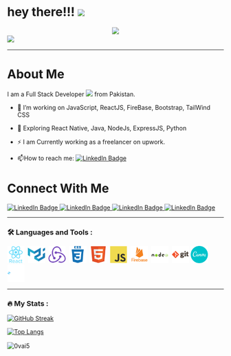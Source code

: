 <h1>
  hey there!!!
  <img src="https://media.giphy.com/media/hvRJCLFzcasrR4ia7z/giphy.gif" width="30px"/>
</h1>

<!--
**0vai5/0vai5** is a ✨ _special_ ✨ repository because its `README.md` (this file) appears on your GitHub profile.

Here are some ideas to get you started:

- 🔭 I’m currently working on ...
- 🌱 I’m currently learning ...
- 👯 I’m looking to collaborate on ...
- 🤔 I’m looking for help with ...
- 💬 Ask me about ...
- 📫 How to reach me: ...
- 😄 Pronouns: ...
- ⚡ Fun fact: ...
-->
<div id="header" align="center">
  <img src="https://media.giphy.com/media/L1R1tvI9svkIWwpVYr/giphy.gif" width="40%"/>
</div>

<img src="https://komarev.com/ghpvc/?username=0vai5">

---
<h1>
  About Me
</h1>
I am a Full Stack Developer <img src="https://media.giphy.com/media/WUlplcMpOCEmTGBtBW/giphy.gif" width="30"> from Pakistan.

- :telescope: I’m working on JavaScript, ReactJS, FireBase, Bootstrap, TailWind CSS

- :seedling: Exploring React Native, Java, NodeJs, ExpressJS, Python

- :zap: I am Currently working as a freelancer on upwork.

- :mailbox:How to reach me:  <a href="https://www.linkedin.com/in/0vai5/">
    <img src='https://blog.academyoflearning.com/wp-content/uploads/2017/09/linkedin-gif.gif' alt="LinkedIn Badge" width="50px" target="_blank"/>
  </a>
 <h1>Connect With Me</h1>
<div id="badges">
  <a href="https://www.linkedin.com/in/0vai5/">
    <img src='https://blog.academyoflearning.com/wp-content/uploads/2017/09/linkedin-gif.gif'alt="LinkedIn Badge" width="50px" height/>
  </a>

  <a href="https://twitter.com/0vai5Raza">
    <img src='https://cdn.dribbble.com/users/427761/screenshots/2828446/twitter.gif' alt="LinkedIn Badge" width="50px" />
  </a>

   <a href="https://www.facebook.com/ovaisraza121/">
    <img src='https://th.bing.com/th/id/R.8967d993037b3608240346b4e46b86f9?rik=yVCPfI5GPslk0w&pid=ImgRaw&r=0' alt="LinkedIn Badge" width="50px" />
  </a>

  <a href="https://instagram.com/0vai5">
    <img src='https://th.bing.com/th/id/R.a4e805ad085c1b1da7665f92293d559d?rik=ROKzin2zWDTyvg&pid=ImgRaw&r=0' alt="LinkedIn Badge" width="50px" />
  </a>
</div>

---

### :hammer_and_wrench: Languages and Tools :

<div>
  <img src="https://github.com/devicons/devicon/blob/master/icons/react/react-original-wordmark.svg" title="React" alt="React" width="40" height="40"/>&nbsp;
  <img src="https://github.com/devicons/devicon/blob/master/icons/materialui/materialui-original.svg" title="Material UI" alt="Material UI" width="40" height="40"/>&nbsp;
  <img src="https://github.com/devicons/devicon/blob/master/icons/redux/redux-original.svg" title="Redux" alt="Redux " width="40" height="40"/>&nbsp;
  <img src="https://github.com/devicons/devicon/blob/master/icons/css3/css3-plain-wordmark.svg"  title="CSS3" alt="CSS" width="40" height="40"/>&nbsp;
  <img src="https://github.com/devicons/devicon/blob/master/icons/html5/html5-original.svg" title="HTML5" alt="HTML" width="40" height="40"/>&nbsp;
  <img src="https://github.com/devicons/devicon/blob/master/icons/javascript/javascript-original.svg" title="JavaScript" alt="JavaScript" width="40" height="40"/>&nbsp;
  <img src="https://github.com/devicons/devicon/blob/master/icons/firebase/firebase-plain-wordmark.svg" title="Firebase" alt="Firebase" width="40" height="40"/>&nbsp;
  <img src="https://github.com/devicons/devicon/blob/master/icons/nodejs/nodejs-original-wordmark.svg" title="NodeJS" alt="NodeJS" width="40" height="40"/>&nbsp;
  <img src="https://github.com/devicons/devicon/blob/master/icons/git/git-original-wordmark.svg" title="Git" alt="Git" width="40" height="40"/>
    <img src="https://github.com/devicons/devicon/blob/master/icons/canva/canva-original.svg" title="canva" alt="canva" width="40" height="40"/>&nbsp;
<img src="https://github.com/devicons/devicon/blob/master/icons/tailwindcss/tailwindcss-original-wordmark.svg" title="tailwind" alt="tailawind" width="40" height="40"/>&nbsp;

</div>

---

### :fire: My Stats :
[![GitHub Streak](http://github-readme-streak-stats.herokuapp.com?user=0vai5&theme=black-ice&hide_border=true)](https://git.io/streak-stats)

[![Top Langs](https://github-readme-stats.vercel.app/api/top-langs/?username=0vai5&theme=black)](https://github.com/anuraghazra/github-readme-stats)


<img align="center" src="https://github-readme-stats.vercel.app/api?username=0vai5&show_icons=true" alt="0vai5" />
